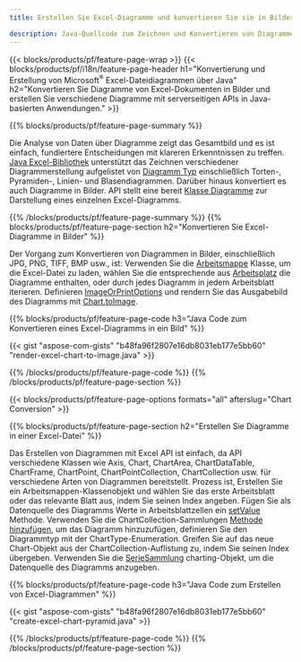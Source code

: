 ```yaml
---
title: Erstellen Sie Excel-Diagramme und konvertieren Sie sie in Bilder über Java

description: Java-Quellcode zum Zeichnen und Konvertieren von Diagrammen oder Diagrammen in Microsoft Excel mithilfe der Java-Bibliothek. 
---
```

{{< blocks/products/pf/feature-page-wrap >}}
{{< blocks/products/pf/i18n/feature-page-header h1="Konvertierung und Erstellung von Microsoft<sup>&reg;</sup> Excel-Dateidiagrammen über Java" h2="Konvertieren Sie Diagramme von Excel-Dokumenten in Bilder und erstellen Sie verschiedene Diagramme mit serverseitigen APIs in Java-basierten Anwendungen." >}}


{{% blocks/products/pf/feature-page-summary %}}

Die Analyse von Daten über Diagramme zeigt das Gesamtbild und es ist einfach, fundiertere Entscheidungen mit klareren Erkenntnissen zu treffen. [Java Excel-Bibliothek](/cells/java/) unterstützt das Zeichnen verschiedener Diagrammerstellung aufgelistet von [Diagramm Typ](https://reference.aspose.com/cells/java/com.aspose.cells/ChartType) einschließlich Torten-, Pyramiden-, Linien- und Blasendiagrammen. Darüber hinaus konvertiert es auch Diagramme in Bilder. API stellt eine bereit [Klasse Diagramme](https://reference.aspose.com/cells/java/com.aspose.cells/Chart) zur Darstellung eines einzelnen Excel-Diagramms.

{{% /blocks/products/pf/feature-page-summary %}}
{{% blocks/products/pf/feature-page-section h2="Konvertieren Sie Excel-Diagramme in Bilder" %}}

Der Vorgang zum Konvertieren von Diagrammen in Bilder, einschließlich JPG, PNG, TIFF, BMP usw., ist: Verwenden Sie die [Arbeitsmappe](https://reference.aspose.com/java/cells/com.aspose.cells/workbook) Klasse, um die Excel-Datei zu laden, wählen Sie die entsprechende aus [Arbeitsplatz](https://reference.aspose.com/cells/java/com.aspose.cells/worksheet) die Diagramme enthalten, oder durch jedes Diagramm in jedem Arbeitsblatt iterieren. Definieren [ImageOrPrintOptions](https://reference.aspose.com/cells/java/com.aspose.cells/ImageOrPrintOptions) und rendern Sie das Ausgabebild des Diagramms mit [Chart.toImage](https://reference.aspose.com/cells/java/com.aspose.cells/chart#toImage(java.io.OutputStream,%20com.aspose.cells.ImageOrPrintOptions)).


{{% blocks/products/pf/feature-page-code h3="Java Code zum Konvertieren eines Excel-Diagramms in ein Bild" %}}

{{< gist "aspose-com-gists" "b48fa96f2807e16db8031eb177e5bb60" "render-excel-chart-to-image.java" >}}

{{% /blocks/products/pf/feature-page-code %}}
{{% /blocks/products/pf/feature-page-section %}}

{{< blocks/products/pf/feature-page-options formats="all" afterslug="Chart Conversion" >}}


{{% blocks/products/pf/feature-page-section h2="Erstellen Sie Diagramme in einer Excel-Datei" %}}

Das Erstellen von Diagrammen mit Excel API ist einfach, da API verschiedene Klassen wie Axis, Chart, ChartArea, ChartDataTable, ChartFrame, ChartPoint, ChartPointCollection, ChartCollection usw. für verschiedene Arten von Diagrammen bereitstellt. Prozess ist, Erstellen Sie ein Arbeitsmappen-Klassenobjekt und wählen Sie das erste Arbeitsblatt oder das relevante Blatt aus, indem Sie seinen Index angeben. Fügen Sie als Datenquelle des Diagramms Werte in Arbeitsblattzellen ein [setValue](https://reference.aspose.com/cells/java/com.aspose.cells/cell#Value) Methode. Verwenden Sie die ChartCollection-Sammlungen [Methode hinzufügen](https://reference.aspose.com/cells/java/com.aspose.cells/chartcollection#add(int,%20int,%20int,%20int,%20int)), um das Diagramm hinzuzufügen, definieren Sie den Diagrammtyp mit der ChartType-Enumeration. Greifen Sie auf das neue Chart-Objekt aus der ChartCollection-Auflistung zu, indem Sie seinen Index übergeben. Verwenden Sie die [SerieSammlung](https://reference.aspose.com/cells/java/com.aspose.cells/SeriesCollection) charting-Objekt, um die Datenquelle des Diagramms anzugeben.

{{% blocks/products/pf/feature-page-code h3="Java Code zum Erstellen von Excel-Diagrammen" %}}

{{< gist "aspose-com-gists" "b48fa96f2807e16db8031eb177e5bb60" "create-excel-chart-pyramid.java" >}}

{{% /blocks/products/pf/feature-page-code %}}
{{% /blocks/products/pf/feature-page-section %}}
